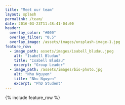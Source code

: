 ```yaml
---
title: "Meet our team"
layout: splash
permalink: /team/
date: 2016-03-23T11:48:41-04:00
header:
  overlay_color: "#000"
  overlay_filter: "0.5"
  overlay_image: /assets/images/unsplash-image-1.jpg
feature_row:
  - image_path: assets/images/isabell_bludau.jpeg
    alt: "Isabell Bludau"
    title: "Isabell Bludau"
    excerpt: "Group Leader"
  - image_path: /assets/images/bio-photo.jpg
    alt: "Nhu Nguyen"
    title: "Nhu Nguyen"
    excerpt: "PhD Student"
---
```


{% include feature_row %}
